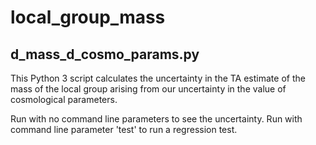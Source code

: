# local_group_mass

## d_mass_d_cosmo_params.py

This Python 3 script calculates the uncertainty in the TA estimate of the mass of the local group arising from our uncertainty in the value of cosmological parameters.

Run with no command line parameters to see the uncertainty.
Run with command line parameter 'test' to run a regression test.